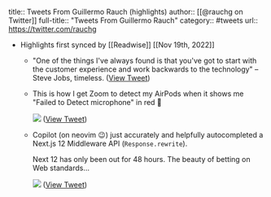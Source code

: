 title:: Tweets From Guillermo Rauch (highlights)
author:: [[@rauchg on Twitter]]
full-title:: "Tweets From Guillermo Rauch"
category:: #tweets
url:: https://twitter.com/rauchg

- Highlights first synced by [[Readwise]] [[Nov 19th, 2022]]
	- "One of the things I've always found is that you've got to start with the customer experience and work backwards to the technology" – Steve Jobs, timeless. ([View Tweet](https://twitter.com/rauchg/status/1403515441687842819))
	- This is how I get Zoom to detect my AirPods when it shows me "Failed to Detect microphone" in red 😬 
	  
	  ![](https://pbs.twimg.com/media/E8XiG97VoAA-3H3.jpg) ([View Tweet](https://twitter.com/rauchg/status/1424794020622991364))
	- Copilot (on neovim 😉) just accurately and helpfully autocompleted a Next.js 12 Middleware API (`Response.rewrite`).
	  
	  Next 12 has only been out for 48 hours. The beauty of betting on Web standards… 
	  
	  ![](https://pbs.twimg.com/media/FCznsqHUUAAmVlB.jpg) ([View Tweet](https://twitter.com/rauchg/status/1453791686597873665))